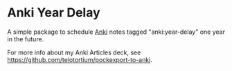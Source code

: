# Anki Year Delay

A simple package to schedule [Anki](https://apps.ankiweb.net/) notes tagged
"anki:year-delay" one year in the future.

For more info about my Anki Articles deck, see
https://github.com/telotortium/pockexport-to-anki.
